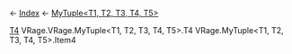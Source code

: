 ← [Index](Api-Index) ← [MyTuple<T1, T2, T3, T4, T5>](VRage.MyTuple`5)

[T4]() VRage.VRage.MyTuple<T1, T2, T3, T4, T5>.T4 VRage.MyTuple<T1, T2, T3, T4, T5>.Item4